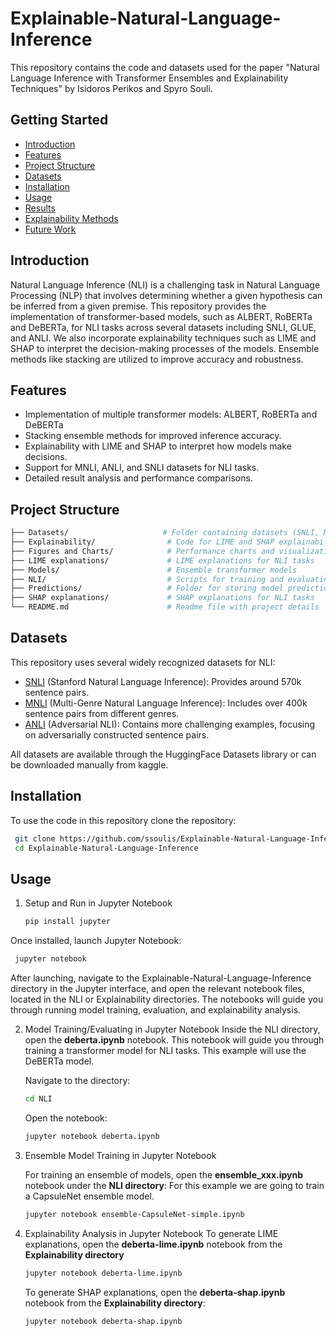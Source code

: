 # Explainable-Natural-Language-Inference

This repository contains the code and datasets used for the paper "Natural Language Inference with Transformer Ensembles and Explainability Techniques" by Isidoros Perikos and Spyro Souli.

## Getting Started

* [Introduction](#introduction)
* [Features](#features)
* [Project Structure](#project-structure)
* [Datasets](#datasets)
* [Installation](#installation)
* [Usage](#usage)
* [Results](#results)
* [Explainability Methods](#explainability-methods)
* [Future Work](Future-Work)

## Introduction

Natural Language Inference (NLI) is a challenging task in Natural Language Processing (NLP) that involves determining whether a given hypothesis can be inferred from a given premise. This repository provides the implementation of transformer-based models, such as  ALBERT, RoBERTa and DeBERTa, for NLI tasks across several datasets including SNLI, GLUE, and ANLI.
We also incorporate explainability techniques such as LIME and SHAP to interpret the decision-making processes of the models. Ensemble methods like stacking are utilized to improve accuracy and robustness.


## Features

*  Implementation of multiple transformer models: ALBERT, RoBERTa and DeBERTa
*  Stacking ensemble methods for improved inference accuracy.
*  Explainability with LIME and SHAP to interpret how models make decisions.
*  Support for MNLI, ANLI, and SNLI datasets for NLI tasks.
*  Detailed result analysis and performance comparisons.
  

## Project Structure

```bash
├── Datasets/                     # Folder containing datasets (SNLI, MNLI, ANLI)
├── Explainability/                # Code for LIME and SHAP explainability techniques. There is also code for the Attention Visulization method.
├── Figures and Charts/            # Performance charts and visualizations
├── LIME explanations/             # LIME explanations for NLI tasks
├── Models/                        # Ensemble transformer models 
├── NLI/                           # Scripts for training and evaluating NLI tasks
├── Predictions/                   # Folder for storing model predictions
├── SHAP explanations/             # SHAP explanations for NLI tasks
└── README.md                      # Readme file with project details
```

## Datasets

This repository uses several widely recognized datasets for NLI:

*  [SNLI](https://www.kaggle.com/datasets/stanfordu/stanford-natural-language-inference-corpus) (Stanford Natural Language Inference): Provides around 570k sentence pairs.
*  [MNLI](https://www.kaggle.com/datasets/thedevastator/nli-dataset-for-sentence-understanding) (Multi-Genre Natural Language Inference): Includes over 400k sentence pairs from different genres.
*  [ANLI](https://www.kaggle.com/datasets/thedevastator/anli-a-large-scale-nli-benchmark-dataset) (Adversarial NLI): Contains more challenging examples, focusing on adversarially constructed sentence pairs.

All datasets are available through the HuggingFace Datasets library or can be downloaded manually from kaggle.

## Installation 

To use the code in this repository clone the repository:
   ```bash
    git clone https://github.com/ssoulis/Explainable-Natural-Language-Inference.git
    cd Explainable-Natural-Language-Inference
   ```

## Usage

1. Setup and Run in Jupyter Notebook
    ```bash
    pip install jupyter
    ```
Once installed, launch Jupyter Notebook:
   ```bash
    jupyter notebook
   ```
  After launching, navigate to the Explainable-Natural-Language-Inference directory in the Jupyter interface, and open the relevant notebook files, located in the 
  NLI or Explainability directories. The notebooks will guide you through running model training, evaluation, and explainability analysis.

2. Model Training/Evaluating in Jupyter Notebook
   Inside the NLI directory, open the **deberta.ipynb** notebook. This notebook will guide you through training a transformer model for NLI tasks.
   This example will use the DeBERTa model.
   
   Navigate to the directory:
   ```bash
   cd NLI
    ```
   Open the notebook:
   ```bash
   jupyter notebook deberta.ipynb
   ```

3. Ensemble Model Training in Jupyter Notebook

   For training an ensemble of models, open the **ensemble_xxx.ipynb** notebook under the **NLI directory**:
   For this example we are going to train a CapsuleNet ensemble model.
   ```bash
   jupyter notebook ensemble-CapsuleNet-simple.ipynb
    ```

4. Explainability Analysis in Jupyter Notebook
   To generate LIME explanations, open the **deberta-lime.ipynb** notebook from the **Explainability directory**
   ```bash
   jupyter notebook deberta-lime.ipynb
   ```
   To generate  SHAP explanations, open the **deberta-shap.ipynb** notebook from the **Explainability directory**:
   ```bash
   jupyter notebook deberta-shap.ipynb
   ```





